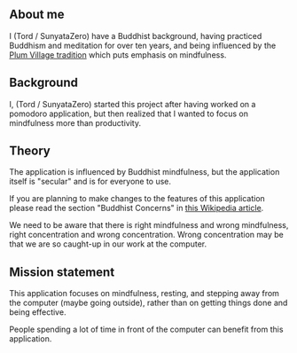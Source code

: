 
## About me

I (Tord / SunyataZero) have a Buddhist background, having practiced Buddhism and meditation for over ten years, and being influenced by the [Plum Village tradition](https://plumvillage.org/) which puts emphasis on mindfulness.


## Background

I, (Tord / SunyataZero) started this project after having worked on a pomodoro application, but then realized that I wanted to focus on mindfulness more than productivity.


## Theory

The application is influenced by Buddhist mindfulness, but the application itself is "secular" and is for everyone to use.

If you are planning to make changes to the features of this application
please read the section "Buddhist Concerns" in [this Wikipedia article](https://en.wikipedia.org/wiki/Mindfulness_and_technology).

We need to be aware that there is right mindfulness and wrong mindfulness, right concentration and wrong concentration. Wrong concentration may be that we are so caught-up in our work at the computer.


## Mission statement

This application focuses on mindfulness, resting, and stepping away from the computer (maybe going outside), rather than on getting things done and being effective.

People spending a lot of time in front of the computer can benefit from this 
application.
